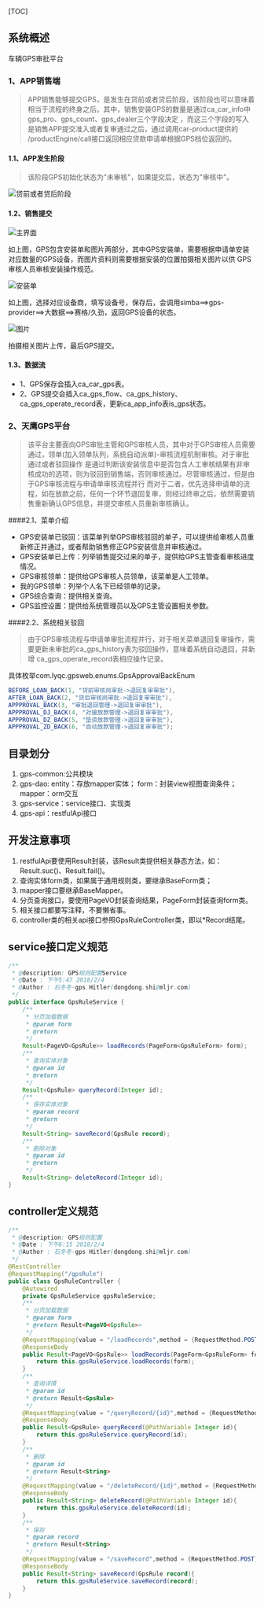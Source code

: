 [TOC]

## 系统概述
车辆GPS审批平台
### 1、APP销售端
>APP销售能够提交GPS，是发生在贷前或者贷后阶段，该阶段也可以意味着相当于流程的终身之后。其中，销售安装GPS的数量是通过ca_car_info中
gps_pro、gps_count、gps_dealer三个字段决定 ，而这三个字段的写入是销售APP提交准入或者复审通过之后，通过调用car-product提供的
/productEngine/call接口返回相应贷款申请单根据GPS档位返回的。

#### 1.1、APP发生阶段
>该阶段GPS初始化状态为"未审核"，如果提交后，状态为"审核中"。

![](docs/images/app-1.png '贷前或者贷后阶段')

#### 1.2、销售提交

![](docs/images/app-2.png '主界面')

如上图，GPS包含安装单和图片两部分，其中GPS安装单，需要根据申请单安装对应数量的GPS设备，而图片资料则需要根据安装的位置拍摄相关图片以供
GPS审核人员审核安装操作规范。

![](docs/images/app-3.png '安装单')

如上图，选择对应设备商，填写设备号，保存后，会调用simba==>gps-provider==>大数据==>赛格/久劲，返回GPS设备的状态。

![](docs/images/app-4.png '图片')

拍摄相关图片上传，最后GPS提交。

#### 1.3、数据流
+ 1、GPS保存会插入ca_car_gps表。
+ 2、GPS提交会插入ca_gps_flow、ca_gps_history、ca_gps_operate_record表，更新ca_app_info表is_gps状态。

### 2、天鹰GPS平台
>该平台主要面向GPS审批主管和GPS审核人员，其中对于GPS审核人员需要通过，领单(加入领单队列，系统自动派单)-审核流程机制审核。对于审批通过或者驳回操作
是通过判断该安装信息中是否包含人工审核结果有非审核成功的选项，则为驳回到销售端，否则审核通过。尽管审核通过，但是由于GPS审核流程与申请单审核流程并行
而对于二者，优先选择申请单的流程，如在放款之前，任何一个环节退回复审，则经过终审之后，依然需要销售重新确认GPS信息，并提交审核人员重新审核确认。

####2.1、菜单介绍

+ GPS安装单已驳回：该菜单列举GPS审核驳回的单子，可以提供给审核人员重新修正并通过，或者帮助销售修正GPS安装信息并审核通过。
+ GPS安装单已上传：列举销售提交过来的单子，提供给GPS主管查看审核进度情况。
+ GPS审核领单：提供给GPS审核人员领单，该菜单是人工领单。
+ 我的GPS领单：列举个人名下已经领单的记录。
+ GPS综合查询：提供相关查询。
+ GPS监控设置：提供给系统管理员以及GPS主管设置相关参数。

####2.2、系统相关驳回

>由于GPS审核流程与申请单审批流程并行，对于相关菜单退回复审操作，需要更新未审批的ca_gps_history表为驳回操作，意味着系统自动退回，并新增
ca_gps_operate_record表相应操作记录。

具体枚举com.lyqc.gpsweb.enums.GpsApprovalBackEnum

```java
BEFORE_LOAN_BACK(1, "贷前审核岗审批->退回复审审批"),
AFTER_LOAN_BACK(2, "贷后审核岗审批->退回复审审批"),
APPPROVAL_BACK(3, "审批退回管理->退回复审审批"),
APPPROVAL_DJ_BACK(4, "对接放款管理->退回复审审批"),
APPPROVAL_DZ_BACK(5, "垫资放款管理->退回复审审批"),
APPPROVAL_ZD_BACK(6, "自动放款管理->退回复审审批");
```
## 目录划分
1. gps-common:公共模块
2. gps-dao:
entity：存放mapper实体；
form：封装view视图查询条件；
mapper：orm交互
2. gps-service：service接口、实现类
3. gps-api：restfulApi接口

## 开发注意事项
1. restfulApi要使用Result<T>封装，该Result类提供相关静态方法，如：Result.suc()、Result.fail()。
2. 查询实体form类，如果属于通用规则类，要继承BaseForm类；
3. mapper接口要继承BaseMapper。
4. 分页查询接口，要使用PageVO<T>封装查询结果，PageForm<T>封装查询form类。
5. 相关接口都要写注释，不要懒省事。
6. controller类的相关api接口参照GpsRuleController类，即以*Record结尾。
## service接口定义规范
```java
/**
 * @description: GPS规则配置Service
 * @Date : 下午5:47 2018/2/4
 * @Author : 石冬冬-gps Hitler(dongdong.shi@mljr.com)
 */
public interface GpsRuleService {
    /**
     * 分页加载数据
     * @param form
     * @return
     */
    Result<PageVO<GpsRule>> loadRecords(PageForm<GpsRuleForm> form);
    /**
     * 查询实体对象
     * @param id
     * @return
     */
    Result<GpsRule> queryRecord(Integer id);
    /**
     * 保存实体对象
     * @param record
     * @return
     */
    Result<String> saveRecord(GpsRule record);
    /**
     * 删除对象
     * @param id
     * @return
     */
    Result<String> deleteRecord(Integer id);
}

```
## controller定义规范
```java
/**
 * @description: GPS规则配置
 * @Date : 下午6:15 2018/2/4
 * @Author : 石冬冬-gps Hitler(dongdong.shi@mljr.com)
 */
@RestController
@RequestMapping("/gpsRule")
public class GpsRuleController {
    @Autowired
    private GpsRuleService gpsRuleService;
    /**
     * 分页加载数据
     * @param form
     * @return Result<PageVO<GpsRule>>
     */
    @RequestMapping(value = "/loadRecords",method = {RequestMethod.POST})
    @ResponseBody
    public Result<PageVO<GpsRule>> loadRecords(PageForm<GpsRuleForm> form){
        return this.gpsRuleService.loadRecords(form);
    }
    /**
     * 查询详情
     * @param id
     * @return Result<GpsRule>
     */
    @RequestMapping(value = "/queryRecord/{id}",method = {RequestMethod.GET})
    @ResponseBody
    public Result<GpsRule> queryRecord(@PathVariable Integer id){
        return this.gpsRuleService.queryRecord(id);
    }
    /**
     * 删除
     * @param id
     * @return Result<String>
     */
    @RequestMapping(value = "/deleteRecord/{id}",method = {RequestMethod.GET})
    @ResponseBody
    public Result<String> deleteRecord(@PathVariable Integer id){
        return this.gpsRuleService.deleteRecord(id);
    }
    /**
     * 保存
     * @param record
     * @return Result<String>
     */
    @RequestMapping(value = "/saveRecord",method = {RequestMethod.POST})
    @ResponseBody
    public Result<String> saveRecord(GpsRule record){
        return this.gpsRuleService.saveRecord(record);
    }
}

```